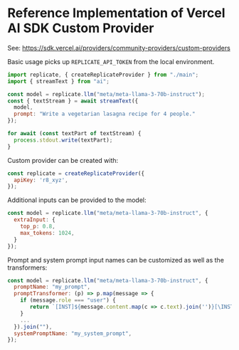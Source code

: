 Reference Implementation of Vercel AI SDK Custom Provider
=========================================================

See: https://sdk.vercel.ai/providers/community-providers/custom-providers

Basic usage picks up `REPLICATE_API_TOKEN` from the local environment.

```js
import replicate, { createReplicateProvider } from "./main";
import { streamText } from "ai";

const model = replicate.llm("meta/meta-llama-3-70b-instruct");
const { textStream } = await streamText({
  model,
  prompt: "Write a vegetarian lasagna recipe for 4 people."
});

for await (const textPart of textStream) {
  process.stdout.write(textPart);
}
```

Custom provider can be created with:

```js
const replicate = createReplicateProvider({
  apiKey: 'r8_xyz',
});
```

Additional inputs can be provided to the model:

```js
const model = replicate.llm("meta/meta-llama-3-70b-instruct", {
  extraInput: {
    top_p: 0.8,
    max_tokens: 1024,
  } 
});
```

Prompt and system prompt input names can be customized as well as the transformers:

```js
const model = replicate.llm("meta/meta-llama-3-70b-instruct", {
  promptName: "my_prompt",
  promptTransformer: (p) => p.map(message => {
    if (message.role === "user") {
       return `[INST]${message.content.map(c => c.text).join('')}[\INST]`;
    }
    ...
  }).join(""),
  systemPromptName: "my_system_prompt",
});
```
